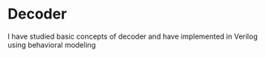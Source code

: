 # Decoder
I have studied basic concepts of decoder and have implemented in Verilog using behavioral modeling 
